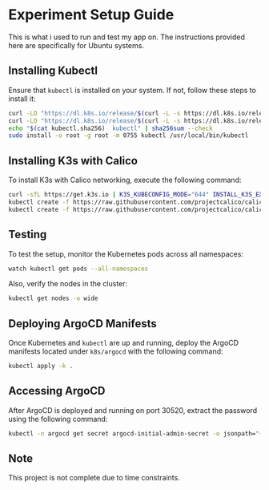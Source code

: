 # Experiment Setup Guide

This is what i used to run and test my app on. The instructions provided here are specifically for Ubuntu systems.

## Installing Kubectl 

Ensure that `kubectl` is installed on your system. If not, follow these steps to install it:

```bash
curl -LO "https://dl.k8s.io/release/$(curl -L -s https://dl.k8s.io/release/stable.txt)/bin/linux/amd64/kubectl"
curl -LO "https://dl.k8s.io/release/$(curl -L -s https://dl.k8s.io/release/stable.txt)/bin/linux/amd64/kubectl.sha256"
echo "$(cat kubectl.sha256)  kubectl" | sha256sum --check
sudo install -o root -g root -m 0755 kubectl /usr/local/bin/kubectl
```

## Installing K3s with Calico

To install K3s with Calico networking, execute the following command:

```bash
curl -sfL https://get.k3s.io | K3S_KUBECONFIG_MODE="644" INSTALL_K3S_EXEC="--flannel-backend=none --cluster-cidr=192.168.0.0/16 --disable-network-policy --disable=traefik" sh -
kubectl create -f https://raw.githubusercontent.com/projectcalico/calico/v3.28.0/manifests/tigera-operator.yaml
kubectl create -f https://raw.githubusercontent.com/projectcalico/calico/v3.28.0/manifests/custom-resources.yaml
```

## Testing

To test the setup, monitor the Kubernetes pods across all namespaces:

```bash
watch kubectl get pods --all-namespaces
```

Also, verify the nodes in the cluster:

```bash
kubectl get nodes -o wide
```

## Deploying ArgoCD Manifests

Once Kubernetes and `kubectl` are up and running, deploy the ArgoCD manifests located under `k8s/argocd` with the following command:

```bash
kubectl apply -k .
```

## Accessing ArgoCD

After ArgoCD is deployed and running on port 30520, extract the password using the following command:

```bash
kubectl -n argocd get secret argocd-initial-admin-secret -o jsonpath="{.data.password}" | base64 -d; echo
```

## Note

This project is not complete due to time constraints.
